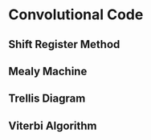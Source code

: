 # Convolutional Code

## Shift Register Method

## Mealy Machine 
## Trellis Diagram


## Viterbi Algorithm


